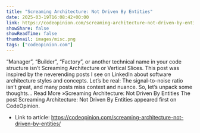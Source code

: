 ```yaml
---
title: "Screaming Architecture: Not Driven By Entities"
date: 2025-03-19T16:08:42+00:00
link: https://codeopinion.com/screaming-architecture-not-driven-by-entities/
showShare: false
showReadTime: false
thumbnail: images/misc.png
tags: ["codeopinion.com"]
---
```

“Manager”, “Builder”, “Factory”, or another technical name in your code structure isn’t Screaming Architecture or Vertical Slices. This post was inspired by the neverending posts I see on LinkedIn about software architecture styles and concepts. Let’s be real: The signal-to-noise ratio isn’t great, and many posts miss context and nuance. So, let’s unpack some thoughts… Read More »Screaming Architecture: Not Driven By Entities
The post Screaming Architecture: Not Driven By Entities appeared first on CodeOpinion.

- Link to article: https://codeopinion.com/screaming-architecture-not-driven-by-entities/